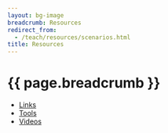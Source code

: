 ```yaml
---
layout: bg-image
breadcrumb: Resources
redirect_from:
  - /teach/resources/scenarios.html
title: Resources
---
```

# {{ page.breadcrumb }}

* [Links](links.html)
* [Tools](tools.html)
* [Videos](videos.html)
